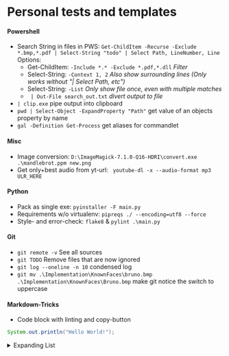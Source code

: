 # Personal tests and templates

#### Powershell
- Search String in files in PWS: ```Get-ChildItem -Recurse -Exclude *.bmp,*.pdf | Select-String "todo" | Select Path, LineNumber, Line```<br>
  Options:
  - Get-ChildItem:  ```-Include *.* -Exclude *.pdf,*.dll``` *Filter*
  - Select-String:  ```-Context 1, 2``` *Also show surrounding lines (Only works without "| Select Path, etc")*
  - Select-String:  ```-List``` *Only show file once, even with multiple matches*
  - ``` | Out-File search_out.txt``` *divert output to file*
- ``` | clip.exe ``` pipe output into clipboard
- ``` pwd | Select-Object -ExpandProperty "Path" ``` get value of an objects property by name
- ``` gal -Definition Get-Process ``` get aliases for commandlet

#### Misc
- Image conversion: ```D:\ImageMagick-7.1.0-Q16-HDRI\convert.exe .\mandlebrot.ppm new.png```
- Get only+best audio from yt-url: ``` youtube-dl -x --audio-format mp3 ULR_HERE```

#### Python
- Pack as single exe: ```pyinstaller -F main.py```
- Requirements w/o virtualenv: ```pipreqs ./ --encoding=utf8 --force```
- Style- and error-check: ```flake8``` & ```pylint .\main.py```

#### Git
 - ```git remote -v``` See all sources
 - ```git TODO``` Remove files that are now ignored
 - ```git log --oneline -n 10``` condensed log
 - ```git mv .\Implementation\KnownFaces\bruno.bmp .\Implementation\KnownFaces\Bruno.bmp``` make git notice the switch to uppercase

#### Markdown-Tricks

- Code block with linting and copy-button
```Java
System.out.println("Hello World!");
```

<details>
<summary>Expanding List</summary>

- Here is a hidden Comment <!-- Comment -->
- Basic Stuff:
  * \*\*Bold\*\* → **Bold**
  * \*italic\* → *italic*
  * \~strikethrough\~ → ~strikethrough~
- [Can be a link](http://www.example.com)
  1. [x] Todo
  2. [ ] List

</details>
